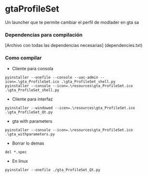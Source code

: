 # gtaProfileSet
Un launcher que te permite cambiar el perfil de modlader en gta sa

### Dependencias para compilación
[Archivo con todas las dependencias necesarias] (dependencies.txt)

### Como compilar
- Cliente para consola
```
pyinstaller --onefile --console --uac-admin --icon=.\gta_ProfileSet.ico .\gta_ProfileSet_shell.py
pyinstaller --console --icon=.\resources\gta_ProfileSet.ico .\gta_ProfileSet_shell.py
```

- Cliente para interfaz
```
pyinstaller --windowed --icon=.\resources\gta_ProfileSet.ico .\gta_ProfileSet_Qt.py
```

- gta with parameters
```
pyinstaller --console --icon=.\resources\gta_ProfileSet.ico .\gta_withparameters.py
```

- Borrar lo demas
```
del *.spec
```

- En linux
```
pyinstaller --onefile ./gta_ProfileSet_Qt.py
```
